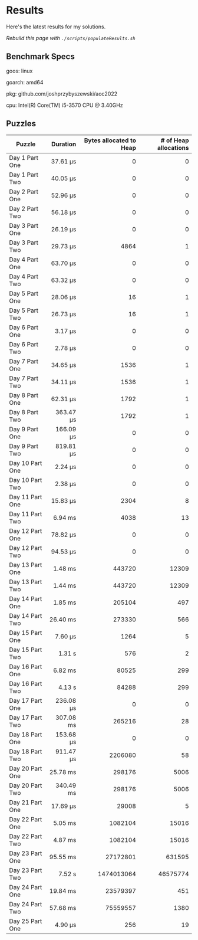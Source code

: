 # Results

Here's the latest results for my solutions.

_Rebuild this page with `./scripts/populateResults.sh`_

## Benchmark Specs

goos: linux

goarch: amd64

pkg: github.com/joshprzybyszewski/aoc2022

cpu: Intel(R) Core(TM) i5-3570 CPU @ 3.40GHz


## Puzzles

|Puzzle|Duration|Bytes allocated to Heap|# of Heap allocations|
|-|-:|-:|-:|
|Day 1 Part One|37.61 µs|0|0|
|Day 1 Part Two|40.05 µs|0|0|
|Day 2 Part One|52.96 µs|0|0|
|Day 2 Part Two|56.18 µs|0|0|
|Day 3 Part One|26.19 µs|0|0|
|Day 3 Part Two|29.73 µs|4864|1|
|Day 4 Part One|63.70 µs|0|0|
|Day 4 Part Two|63.32 µs|0|0|
|Day 5 Part One|28.06 µs|16|1|
|Day 5 Part Two|26.73 µs|16|1|
|Day 6 Part One|3.17 µs|0|0|
|Day 6 Part Two|2.78 µs|0|0|
|Day 7 Part One|34.65 µs|1536|1|
|Day 7 Part Two|34.11 µs|1536|1|
|Day 8 Part One|62.31 µs|1792|1|
|Day 8 Part Two|363.47 µs|1792|1|
|Day 9 Part One|166.09 µs|0|0|
|Day 9 Part Two|819.81 µs|0|0|
|Day 10 Part One|2.24 µs|0|0|
|Day 10 Part Two|2.38 µs|0|0|
|Day 11 Part One|15.83 µs|2304|8|
|Day 11 Part Two|6.94 ms|4038|13|
|Day 12 Part One|78.82 µs|0|0|
|Day 12 Part Two|94.53 µs|0|0|
|Day 13 Part One|1.48 ms|443720|12309|
|Day 13 Part Two|1.44 ms|443720|12309|
|Day 14 Part One|1.85 ms|205104|497|
|Day 14 Part Two|26.40 ms|273330|566|
|Day 15 Part One|7.60 µs|1264|5|
|Day 15 Part Two|1.31 s|576|2|
|Day 16 Part One|6.82 ms|80525|299|
|Day 16 Part Two|4.13 s|84288|299|
|Day 17 Part One|236.08 µs|0|0|
|Day 17 Part Two|307.08 ms|265216|28|
|Day 18 Part One|153.68 µs|0|0|
|Day 18 Part Two|911.47 µs|2206080|58|
|Day 20 Part One|25.78 ms|298176|5006|
|Day 20 Part Two|340.49 ms|298176|5006|
|Day 21 Part One|17.69 µs|29008|5|
|Day 22 Part One|5.05 ms|1082104|15016|
|Day 22 Part Two|4.87 ms|1082104|15016|
|Day 23 Part One|95.55 ms|27172801|631595|
|Day 23 Part Two|7.52 s|1474013064|46575774|
|Day 24 Part One|19.84 ms|23579397|451|
|Day 24 Part Two|57.68 ms|75559557|1380|
|Day 25 Part One|4.90 µs|256|19|
